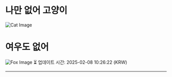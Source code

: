 
# 나만 없어 고양이

![Cat Image](https://cdn2.thecatapi.com/images/akc.jpg)

# 여우도 없어
![Fox Image](https://randomfox.ca/images/79.jpg)
⏳ 업데이트 시간: 2025-02-08 10:26:22 (KRW)

---
